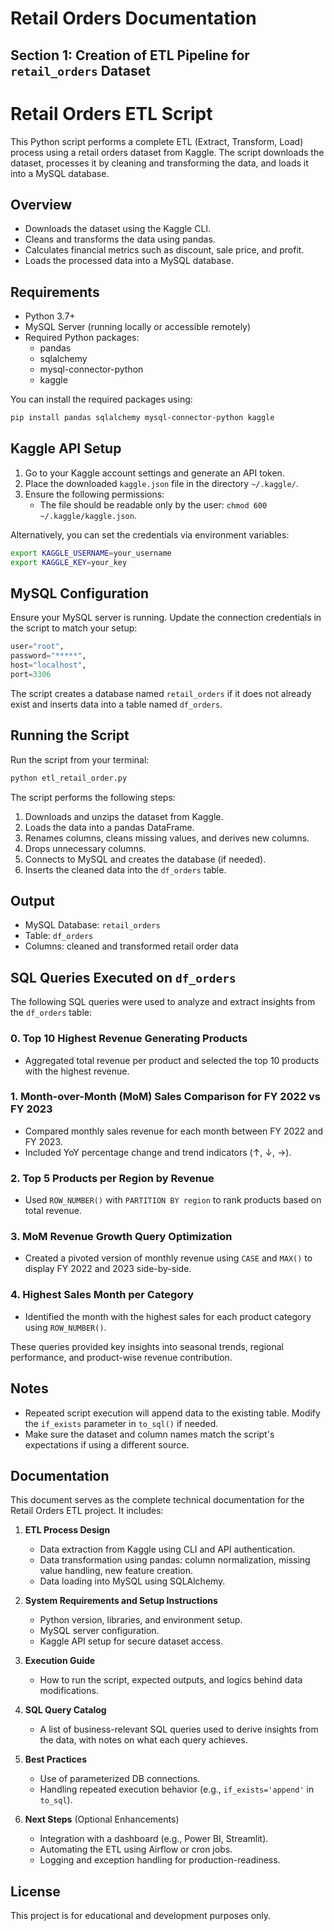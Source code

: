 # Retail Orders Documentation

## Section 1: Creation of ETL Pipeline for `retail_orders` Dataset

# Retail Orders ETL Script

This Python script performs a complete ETL (Extract, Transform, Load) process using a retail orders dataset from Kaggle. The script downloads the dataset, processes it by cleaning and transforming the data, and loads it into a MySQL database.

## Overview

- Downloads the dataset using the Kaggle CLI.
- Cleans and transforms the data using pandas.
- Calculates financial metrics such as discount, sale price, and profit.
- Loads the processed data into a MySQL database.

## Requirements

- Python 3.7+
- MySQL Server (running locally or accessible remotely)
- Required Python packages:
  - pandas
  - sqlalchemy
  - mysql-connector-python
  - kaggle

You can install the required packages using:

```bash
pip install pandas sqlalchemy mysql-connector-python kaggle
```

## Kaggle API Setup

1. Go to your Kaggle account settings and generate an API token.
2. Place the downloaded `kaggle.json` file in the directory `~/.kaggle/`.
3. Ensure the following permissions:
   - The file should be readable only by the user: `chmod 600 ~/.kaggle/kaggle.json`.

Alternatively, you can set the credentials via environment variables:

```bash
export KAGGLE_USERNAME=your_username
export KAGGLE_KEY=your_key
```

## MySQL Configuration

Ensure your MySQL server is running. Update the connection credentials in the script to match your setup:

```python
user="root",
password="*****",
host="localhost",
port=3306
```

The script creates a database named `retail_orders` if it does not already exist and inserts data into a table named `df_orders`.

## Running the Script

Run the script from your terminal:

```bash
python etl_retail_order.py
```

The script performs the following steps:

1. Downloads and unzips the dataset from Kaggle.
2. Loads the data into a pandas DataFrame.
3. Renames columns, cleans missing values, and derives new columns.
4. Drops unnecessary columns.
5. Connects to MySQL and creates the database (if needed).
6. Inserts the cleaned data into the `df_orders` table.

## Output

- MySQL Database: `retail_orders`
- Table: `df_orders`
- Columns: cleaned and transformed retail order data

## SQL Queries Executed on `df_orders`

The following SQL queries were used to analyze and extract insights from the `df_orders` table:

### 0. Top 10 Highest Revenue Generating Products
- Aggregated total revenue per product and selected the top 10 products with the highest revenue.

### 1. Month-over-Month (MoM) Sales Comparison for FY 2022 vs FY 2023
- Compared monthly sales revenue for each month between FY 2022 and FY 2023.
- Included YoY percentage change and trend indicators (↑, ↓, →).

### 2. Top 5 Products per Region by Revenue
- Used `ROW_NUMBER()` with `PARTITION BY region` to rank products based on total revenue.

### 3. MoM Revenue Growth Query Optimization
- Created a pivoted version of monthly revenue using `CASE` and `MAX()` to display FY 2022 and 2023 side-by-side.

### 4. Highest Sales Month per Category
- Identified the month with the highest sales for each product category using `ROW_NUMBER()`.

These queries provided key insights into seasonal trends, regional performance, and product-wise revenue contribution.

## Notes

- Repeated script execution will append data to the existing table. Modify the `if_exists` parameter in `to_sql()` if needed.
- Make sure the dataset and column names match the script's expectations if using a different source.

## Documentation

This document serves as the complete technical documentation for the Retail Orders ETL project. It includes:

1. **ETL Process Design**
   - Data extraction from Kaggle using CLI and API authentication.
   - Data transformation using pandas: column normalization, missing value handling, new feature creation.
   - Data loading into MySQL using SQLAlchemy.

2. **System Requirements and Setup Instructions**
   - Python version, libraries, and environment setup.
   - MySQL server configuration.
   - Kaggle API setup for secure dataset access.

3. **Execution Guide**
   - How to run the script, expected outputs, and logics behind data modifications.

4. **SQL Query Catalog**
   - A list of business-relevant SQL queries used to derive insights from the data, with notes on what each query achieves.

5. **Best Practices**
   - Use of parameterized DB connections.
   - Handling repeated execution behavior (e.g., `if_exists='append'` in `to_sql`).

6. **Next Steps** (Optional Enhancements)
   - Integration with a dashboard (e.g., Power BI, Streamlit).
   - Automating the ETL using Airflow or cron jobs.
   - Logging and exception handling for production-readiness.

## License

This project is for educational and development purposes only.

